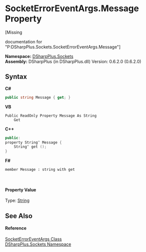 # SocketErrorEventArgs.Message Property 
 

\[Missing <summary> documentation for "P:DSharpPlus.Sockets.SocketErrorEventArgs.Message"\]

**Namespace:**&nbsp;<a href="976c1b9e-33d2-8698-ae4f-4f396813919d">DSharpPlus.Sockets</a><br />**Assembly:**&nbsp;DSharpPlus (in DSharpPlus.dll) Version: 0.6.2.0 (0.6.2.0)

## Syntax

**C#**<br />
``` C#
public string Message { get; }
```

**VB**<br />
``` VB
Public ReadOnly Property Message As String
	Get
```

**C++**<br />
``` C++
public:
property String^ Message {
	String^ get ();
}
```

**F#**<br />
``` F#
member Message : string with get

```

<br />

#### Property Value
Type: <a href="http://msdn2.microsoft.com/en-us/library/s1wwdcbf" target="_blank">String</a>

## See Also


#### Reference
<a href="41f1a5d1-3123-4ec2-aa55-277e0081d7c6">SocketErrorEventArgs Class</a><br /><a href="976c1b9e-33d2-8698-ae4f-4f396813919d">DSharpPlus.Sockets Namespace</a><br />